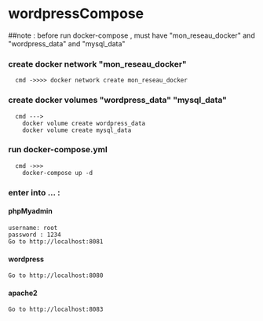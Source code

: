 # wordpressCompose
  ##note : 
      before run docker-compose , must have "mon_reseau_docker" and "wordpress_data" and "mysql_data"
      
  ###  create docker network "mon_reseau_docker"
      cmd ->>>> docker network create mon_reseau_docker
      
  ###  create docker volumes "wordpress_data" "mysql_data"
      cmd ---> 
        docker volume create wordpress_data
        docker volume create mysql_data

  ### run docker-compose.yml
      cmd ->>> 
        docker-compose up -d

  ### enter into ... : 
  #### phpMyadmin 
    username: root
    password : 1234
    Go to http://localhost:8081
  #### wordpress
    Go to http://localhost:8080
  #### apache2
    Go to http://localhost:8083
    
